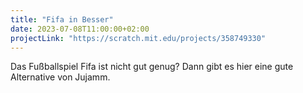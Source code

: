 ```yaml
---
title: "Fifa in Besser"
date: 2023-07-08T11:00:00+02:00
projectLink: "https://scratch.mit.edu/projects/358749330"
---
```


Das Fußballspiel Fifa ist nicht gut genug? Dann gibt es hier eine gute Alternative von Jujamm.

